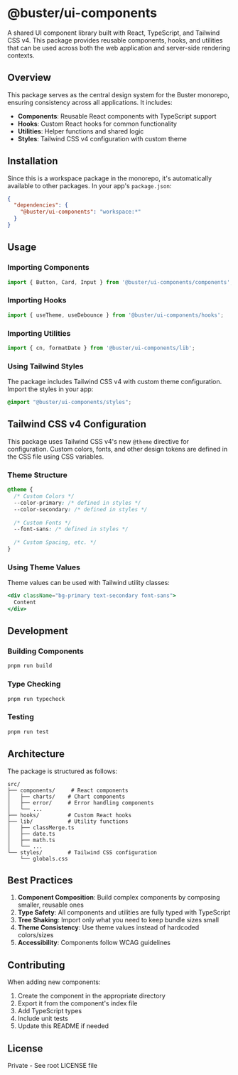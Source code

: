 # @buster/ui-components

A shared UI component library built with React, TypeScript, and Tailwind CSS v4. This package provides reusable components, hooks, and utilities that can be used across both the web application and server-side rendering contexts.

## Overview

This package serves as the central design system for the Buster monorepo, ensuring consistency across all applications. It includes:

- **Components**: Reusable React components with TypeScript support
- **Hooks**: Custom React hooks for common functionality
- **Utilities**: Helper functions and shared logic
- **Styles**: Tailwind CSS v4 configuration with custom theme

## Installation

Since this is a workspace package in the monorepo, it's automatically available to other packages. In your app's `package.json`:

```json
{
  "dependencies": {
    "@buster/ui-components": "workspace:*"
  }
}
```

## Usage

### Importing Components

```typescript
import { Button, Card, Input } from '@buster/ui-components/components';
```

### Importing Hooks

```typescript
import { useTheme, useDebounce } from '@buster/ui-components/hooks';
```

### Importing Utilities

```typescript
import { cn, formatDate } from '@buster/ui-components/lib';
```

### Using Tailwind Styles

The package includes Tailwind CSS v4 with custom theme configuration. Import the styles in your app:

```css
@import "@buster/ui-components/styles";
```

## Tailwind CSS v4 Configuration

This package uses Tailwind CSS v4's new `@theme` directive for configuration. Custom colors, fonts, and other design tokens are defined in the CSS file using CSS variables.

### Theme Structure

```css
@theme {
  /* Custom Colors */
  --color-primary: /* defined in styles */
  --color-secondary: /* defined in styles */
  
  /* Custom Fonts */
  --font-sans: /* defined in styles */
  
  /* Custom Spacing, etc. */
}
```

### Using Theme Values

Theme values can be used with Tailwind utility classes:

```jsx
<div className="bg-primary text-secondary font-sans">
  Content
</div>
```

## Development

### Building Components

```bash
pnpm run build
```

### Type Checking

```bash
pnpm run typecheck
```

### Testing

```bash
pnpm run test
```

## Architecture

The package is structured as follows:

```
src/
├── components/     # React components
│   ├── charts/    # Chart components
│   ├── error/     # Error handling components
│   └── ...
├── hooks/         # Custom React hooks
├── lib/           # Utility functions
│   ├── classMerge.ts
│   ├── date.ts
│   ├── math.ts
│   └── ...
└── styles/        # Tailwind CSS configuration
    └── globals.css
```

## Best Practices

1. **Component Composition**: Build complex components by composing smaller, reusable ones
2. **Type Safety**: All components and utilities are fully typed with TypeScript
3. **Tree Shaking**: Import only what you need to keep bundle sizes small
4. **Theme Consistency**: Use theme values instead of hardcoded colors/sizes
5. **Accessibility**: Components follow WCAG guidelines

## Contributing

When adding new components:

1. Create the component in the appropriate directory
2. Export it from the component's index file
3. Add TypeScript types
4. Include unit tests
5. Update this README if needed

## License

Private - See root LICENSE file 